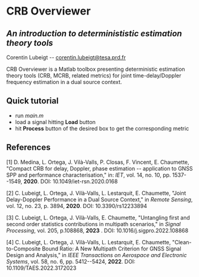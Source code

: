 # CRB Overviewer

## _An introduction to determinististic estimation theory tools_

Corentin Lubeigt -- corentin.lubeigt@tesa.prd.fr

CRB Overviewer is a Matlab toolbox presenting deterministic estimation theory tools (CRB, MCRB, related metrics) for joint time-delay/Doppler frequency estimation in a dual source context.

## Quick tutorial

- run _main.m_
- load a signal hitting **Load** button
- hit **Process** button of the desired box to get the corresponding metric

## References
[1] D. Medina, L. Ortega, J. Vilà-Valls, P. Closas, F. Vincent, E. Chaumette, "Compact CRB for delay, Doppler, phase estimation -- application to GNSS SPP and performance characterisation," in: _IET_, vol. 14, no. 10, pp. 1537--1549, **2020**. DOI: 10.1049/iet-rsn.2020.0168

[2] C. Lubeigt, L. Ortega, J. Vilà-Valls, L. Lestarquit, E. Chaumette, "Joint Delay-Doppler Performance in a Dual Source Context," in _Remote Sensing_, vol. 12, no. 23, p. 3894, **2020**. DOI: 10.3390/rs12233894

[3] C. Lubeigt, L. Ortega, J. Vilà-Valls, E. Chaumette, "Untangling first and second order statistics contributions in multipath scenarios," in _Signal Processing_, vol. 205, p.108868, **2023** . DOI: 10.1016/j.sigpro.2022.108868

[4] C. Lubeigt, L. Ortega, J. Vilà-Valls, L. Lestarquit, E. Chaumette, "Clean-to-Composite Bound Ratio: A New Multipath Criterion for GNSS Signal Design and Analysis," in _IEEE Transactions on Aerospace and Electronic Systems_, vol. 58, no. 6, pp. 5412--5424, **2022**. DOI: 10.1109/TAES.2022.3172023
